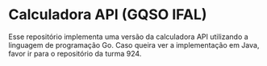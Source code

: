 # Calculadora API (GQSO IFAL)

Esse repositório implementa uma versão da calculadora API utilizando a linguagem de programação Go. Caso queira ver a implementação em Java, favor ir para o repositório da turma 924.
 
